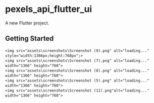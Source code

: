 # pexels_api_flutter_ui

A new Flutter project.

## Getting Started

<!-- <!DOCTYPE html>
<html lang="en">
<head>
    <meta charset="UTF-8">
    <meta http-equiv="X-UA-Compatible" content="IE=edge">
    <meta name="viewport" content="width=device-width, initial-scale=1.0">
    <title>Code ScreenShots</title>
</head>
<body> -->
    <img src="assets\screenshots\Screenshot (9).png" alt="loading..." style="width:1366px;height:768px";>
    <img src="assets\screenshots\Screenshot (7).png" alt="loading..." width="1366" height="760">
    <img src="assets\screenshots\Screenshot (8).png" alt="loading..." width="1366" height="760">
    <img src="assets\screenshots\Screenshot (5).png" alt="loading..." width="1366" height="760">
    <img src="assets\screenshots\Screenshot (11).png"alt="loading..." width="1366" height="760">
<!-- </body>
</html> -->
<!-- This project is a starting point for a Flutter application.

A few resources to get you started if this is your first Flutter project:

- [Lab: Write your first Flutter app](https://docs.flutter.dev/get-started/codelab)
- [Cookbook: Useful Flutter samples](https://docs.flutter.dev/cookbook)

For help getting started with Flutter development, view the
[online documentation](https://docs.flutter.dev/), which offers tutorials,
samples, guidance on mobile development, and a full API reference. -->

